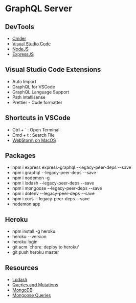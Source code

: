 # GraphQL Server

## DevTools

- [Cmder](https://cmder.app/)
- [Visual Studio Code](https://code.visualstudio.com/)
- [NodeJS](https://nodejs.org/en)
- [ExpressJS](https://expressjs.com/)

## Visual Studio Code Extensions

- Auto Import
- GraphQL for VSCode
- GraphQL Language Support
- Path Intellisense
- Prettier - Code formatter

## Shortcuts in VSCode

- Ctrl + ` : Open Terminal
- Cmd + t : Search File
- [WebStorm on MacOS](https://www.jetbrains.com/help/webstorm/mastering-keyboard-shortcuts.html#choose-keymap)

## Packages

- npm i express express-graphql --legacy-peer-deps --save
- npm i graphql --legacy-peer-deps --save
- npm i nodemon -g
- npm i lodash --legacy-peer-deps --save
- npm i mongoose --legacy-peer-deps --save
- npm i dotenv --legacy-peer-deps --save
- npm i cors --legacy-peer-deps --save
- nodemon app

## Heroku

- npm install -g heroku
- heroku --version
- heroku login
- git acm 'chore: deploy to heroku'
- git push heroku master

## Resources

- [Lodash](https://lodash.com/)
- [Queries and Mutations](https://graphql.org/learn/queries/)
- [MongoDB](https://cloud.mongodb.com/)
- [Mongoose Queries](https://mongoosejs.com/docs/queries.html)
